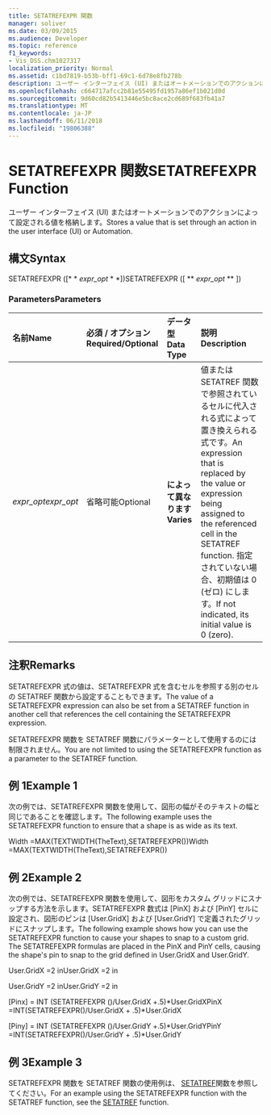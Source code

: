 ```yaml
---
title: SETATREFEXPR 関数
manager: soliver
ms.date: 03/09/2015
ms.audience: Developer
ms.topic: reference
f1_keywords:
- Vis_DSS.chm1027317
localization_priority: Normal
ms.assetid: c1bd7819-b53b-bff1-69c1-6d78e8fb278b
description: ユーザー インターフェイス (UI) またはオートメーションでのアクションによって設定される値を格納します。
ms.openlocfilehash: c664717afcc2b81e55495fd1957a86ef1b021d0d
ms.sourcegitcommit: 9d60cd82b5413446e5bc8ace2cd689f683fb41a7
ms.translationtype: MT
ms.contentlocale: ja-JP
ms.lasthandoff: 06/11/2018
ms.locfileid: "19806388"
---
```

# <a name="setatrefexpr-function"></a><span data-ttu-id="4d3e1-103">SETATREFEXPR 関数</span><span class="sxs-lookup"><span data-stu-id="4d3e1-103">SETATREFEXPR Function</span></span>

<span data-ttu-id="4d3e1-104">ユーザー インターフェイス (UI) またはオートメーションでのアクションによって設定される値を格納します。</span><span class="sxs-lookup"><span data-stu-id="4d3e1-104">Stores a value that is set through an action in the user interface (UI) or Automation.</span></span>
  
## <a name="syntax"></a><span data-ttu-id="4d3e1-105">構文</span><span class="sxs-lookup"><span data-stu-id="4d3e1-105">Syntax</span></span>

<span data-ttu-id="4d3e1-106">SETATREFEXPR ([* * *expr_opt* * *])</span><span class="sxs-lookup"><span data-stu-id="4d3e1-106">SETATREFEXPR ([ ** *expr_opt* ** ])</span></span> 
  
### <a name="parameters"></a><span data-ttu-id="4d3e1-107">Parameters</span><span class="sxs-lookup"><span data-stu-id="4d3e1-107">Parameters</span></span>

|<span data-ttu-id="4d3e1-108">**名前**</span><span class="sxs-lookup"><span data-stu-id="4d3e1-108">**Name**</span></span>|<span data-ttu-id="4d3e1-109">**必須 / オプション**</span><span class="sxs-lookup"><span data-stu-id="4d3e1-109">**Required/Optional**</span></span>|<span data-ttu-id="4d3e1-110">**データ型**</span><span class="sxs-lookup"><span data-stu-id="4d3e1-110">**Data Type**</span></span>|<span data-ttu-id="4d3e1-111">**説明**</span><span class="sxs-lookup"><span data-stu-id="4d3e1-111">**Description**</span></span>|
|:-----|:-----|:-----|:-----|
| <span data-ttu-id="4d3e1-112">_expr_opt_</span><span class="sxs-lookup"><span data-stu-id="4d3e1-112">_expr_opt_</span></span> <br/> |<span data-ttu-id="4d3e1-113">省略可能</span><span class="sxs-lookup"><span data-stu-id="4d3e1-113">Optional</span></span>  <br/> |<span data-ttu-id="4d3e1-114">**によって異なります**</span><span class="sxs-lookup"><span data-stu-id="4d3e1-114">**Varies**</span></span> <br/> |<span data-ttu-id="4d3e1-115">値または SETATREF 関数で参照されているセルに代入される式によって置き換えられる式です。</span><span class="sxs-lookup"><span data-stu-id="4d3e1-115">An expression that is replaced by the value or expression being assigned to the referenced cell in the SETATREF function.</span></span> <span data-ttu-id="4d3e1-116">指定されていない場合、初期値は 0 (ゼロ) にします。</span><span class="sxs-lookup"><span data-stu-id="4d3e1-116">If not indicated, its initial value is 0 (zero).</span></span>  <br/> |
   
## <a name="remarks"></a><span data-ttu-id="4d3e1-117">注釈</span><span class="sxs-lookup"><span data-stu-id="4d3e1-117">Remarks</span></span>

<span data-ttu-id="4d3e1-118">SETATREFEXPR 式の値は、SETATREFEXPR 式を含むセルを参照する別のセルの SETATREF 関数から設定することもできます。</span><span class="sxs-lookup"><span data-stu-id="4d3e1-118">The value of a SETATREFEXPR expression can also be set from a SETATREF function in another cell that references the cell containing the SETATREFEXPR expression.</span></span> 
  
<span data-ttu-id="4d3e1-119">SETATREFEXPR 関数を SETATREF 関数にパラメーターとして使用するのには制限されません。</span><span class="sxs-lookup"><span data-stu-id="4d3e1-119">You are not limited to using the SETATREFEXPR function as a parameter to the SETATREF function.</span></span> 
  
## <a name="example-1"></a><span data-ttu-id="4d3e1-120">例 1</span><span class="sxs-lookup"><span data-stu-id="4d3e1-120">Example 1</span></span>

<span data-ttu-id="4d3e1-121">次の例では、SETATREFEXPR 関数を使用して、図形の幅がそのテキストの幅と同じであることを確認します。</span><span class="sxs-lookup"><span data-stu-id="4d3e1-121">The following example uses the SETATREFEXPR function to ensure that a shape is as wide as its text.</span></span>
  
<span data-ttu-id="4d3e1-122">Width =MAX(TEXTWIDTH(TheText),SETATREFEXPR())</span><span class="sxs-lookup"><span data-stu-id="4d3e1-122">Width =MAX(TEXTWIDTH(TheText),SETATREFEXPR())</span></span>
  
## <a name="example-2"></a><span data-ttu-id="4d3e1-123">例 2</span><span class="sxs-lookup"><span data-stu-id="4d3e1-123">Example 2</span></span>

<span data-ttu-id="4d3e1-p102">次の例では、SETATREFEXPR 関数を使用して、図形をカスタム グリッドにスナップする方法を示します。SETATREFEXPR 数式は  [PinX] および [PinY] セルに設定され、図形のピンは [User.GridX] および [User.GridY] で定義されたグリッドにスナップします。</span><span class="sxs-lookup"><span data-stu-id="4d3e1-p102">The following example shows how you can use the SETATREFEXPR function to cause your shapes to snap to a custom grid. The SETATREFEXPR formulas are placed in the PinX and PinY cells, causing the shape's pin to snap to the grid defined in User.GridX and User.GridY.</span></span> 
  
<span data-ttu-id="4d3e1-126">User.GridX =2 in</span><span class="sxs-lookup"><span data-stu-id="4d3e1-126">User.GridX =2 in</span></span>
  
<span data-ttu-id="4d3e1-127">User.GridY =2 in</span><span class="sxs-lookup"><span data-stu-id="4d3e1-127">User.GridY =2 in</span></span>
  
<span data-ttu-id="4d3e1-128">[Pinx] = INT (SETATREFEXPR ()/User.GridX +.5)\*User.GridX</span><span class="sxs-lookup"><span data-stu-id="4d3e1-128">PinX =INT(SETATREFEXPR()/User.GridX + .5)\*User.GridX</span></span>
  
<span data-ttu-id="4d3e1-129">[Piny] = INT (SETATREFEXPR ()/User.GridY +.5)\*User.GridY</span><span class="sxs-lookup"><span data-stu-id="4d3e1-129">PinY =INT(SETATREFEXPR()/User.GridY + .5)\*User.GridY</span></span>
  
## <a name="example-3"></a><span data-ttu-id="4d3e1-130">例 3</span><span class="sxs-lookup"><span data-stu-id="4d3e1-130">Example 3</span></span>

<span data-ttu-id="4d3e1-131">SETATREFEXPR 関数を SETATREF 関数の使用例は、 [SETATREF](setatref-function.md)関数を参照してください。</span><span class="sxs-lookup"><span data-stu-id="4d3e1-131">For an example using the SETATREFEXPR function with the SETATREF function, see the [SETATREF](setatref-function.md) function.</span></span> 
  

